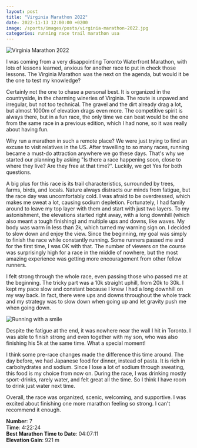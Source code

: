 ```yaml
---
layout: post
title: "Virginia Marathon 2022"
date: 2022-11-13 12:00:00 +0200
image: /sports/images/posts/virginia-marathon-2022.jpg
categories: running race trail marathon usa
---
```


![Virginia Marathon 2022](/sports/images/posts/virginia-marathon-2022.jpg)

I was coming from a very disappointing Toronto Waterfront Marathon, with lots of lessons learned, anxious for another race to put in check those lessons. The Virginia Marathon was the next on the agenda, but would it be the one to test my knowledge?  

<!-- more -->

Certainly not the one to chase a personal best. It is organized in the countryside, in the charming wineries of Virginia. The route is unpaved and irregular, but not too technical. The gravel and the dirt already drag a lot, but almost 1000m of elevation drags even more. The competitive spirit is always there, but in a fun race, the only time we can beat would be the one from the same race in a previous edition, which I had none, so it was really about having fun.

Why run a marathon in such a remote place? We were just trying to find an excuse to visit relatives in the US. After travelling to so many races, running became a must-do attraction anywhere we go these days. That's why we started our planning by asking "Is there a race happening soon, close to where they live? Are they free at that time?". Luckily, we got Yes for both questions.

A big plus for this race is its trail characteristics, surrounded by trees, farms, birds, and locals. Nature always distracts our minds from fatigue, but the race day was uncomfortably cold. I was afraid to be overdressed, which makes me sweat a lot, causing sodium depletion. Fortunately, I had family around to leave my top layer with them and start with just two layers. To my astonishment, the elevations started right away, with a long downhill (which also meant a tough finishing) and multiple ups and downs, like waves. My body was warm in less than 2k, which turned my warning sign on. I decided to slow down and enjoy the view. Since the beginning, my goal was simply to finish the race while constantly running. Some runners passed me and for the first time, I was OK with that. The number of viewers on the course was surprisingly high for a race in the middle of nowhere, but the most amazing experience was getting more encouragement from other fellow runners.

I felt strong through the whole race, even passing those who passed me at the beginning. The tricky part was a 10k straight uphill, from 20k to 30k. I kept my pace slow and constant because I knew I had a long downhill on my way back. In fact, there were ups and downs throughout the whole track and my strategy was to slow down when going up and let gravity push me when going down.

![Running with a smile](/sports/images/posts/virginia-marathon-2022-2.jpg)

Despite the fatigue at the end, it was nowhere near the wall I hit in Toronto. I was able to finish strong and even together with my son, who was also finishing his 5k at the same time. What a special moment!

I think some pre-race changes made the difference this time around. The day before, we had Japanese food for dinner, instead of pasta. It is rich in carbohydrates and sodium. Since I lose a lot of sodium through sweating, this food is my choice from now on. During the race, I was drinking mostly sport-drinks, rarely water, and felt great all the time. So I think I have room to drink just water next time.

Overall, the race was organized, scenic, welcoming, and supportive. I was excited about finishing one more marathon feeling so strong. I can't recommend it enough.

**Number**: 7\
**Time**: 4:22:24\
**Best Marathon Time to Date**: 04:07:11\
**Elevation Gain**: 921 m